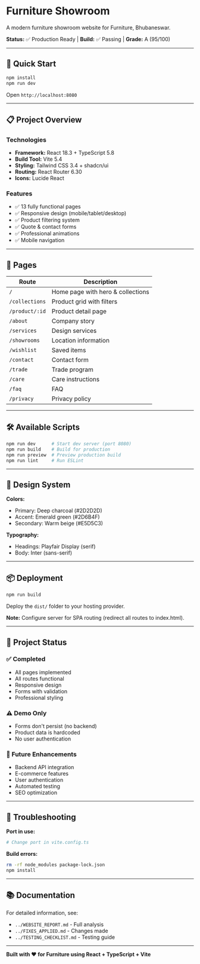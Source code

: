 # Furniture Showroom

A modern furniture showroom website for Furniture, Bhubaneswar.

**Status:** ✅ Production Ready | **Build:** ✅ Passing | **Grade:** A (95/100)

---

## 🚀 Quick Start

```bash
npm install
npm run dev
```

Open `http://localhost:8080`

---

## 📋 Project Overview

### Technologies
- **Framework:** React 18.3 + TypeScript 5.8
- **Build Tool:** Vite 5.4
- **Styling:** Tailwind CSS 3.4 + shadcn/ui
- **Routing:** React Router 6.30
- **Icons:** Lucide React

### Features
- ✅ 13 fully functional pages
- ✅ Responsive design (mobile/tablet/desktop)
- ✅ Product filtering system
- ✅ Quote & contact forms
- ✅ Professional animations
- ✅ Mobile navigation

---

## 📁 Pages

| Route | Description |
|-------|-------------|
| `/` | Home page with hero & collections |
| `/collections` | Product grid with filters |
| `/product/:id` | Product detail page |
| `/about` | Company story |
| `/services` | Design services |
| `/showrooms` | Location information |
| `/wishlist` | Saved items |
| `/contact` | Contact form |
| `/trade` | Trade program |
| `/care` | Care instructions |
| `/faq` | FAQ |
| `/privacy` | Privacy policy |

---

## 🛠️ Available Scripts

```bash
npm run dev      # Start dev server (port 8080)
npm run build    # Build for production
npm run preview  # Preview production build
npm run lint     # Run ESLint
```

---

## 🎨 Design System

**Colors:**
- Primary: Deep charcoal (#2D2D2D)
- Accent: Emerald green (#2D6B4F)
- Secondary: Warm beige (#E5D5C3)

**Typography:**
- Headings: Playfair Display (serif)
- Body: Inter (sans-serif)

---

## 📦 Deployment

```bash
npm run build
```

Deploy the `dist/` folder to your hosting provider.

**Note:** Configure server for SPA routing (redirect all routes to index.html).

---

## 📝 Project Status

### ✅ Completed
- All pages implemented
- All routes functional
- Responsive design
- Forms with validation
- Professional styling

### ⚠️ Demo Only
- Forms don't persist (no backend)
- Product data is hardcoded
- No user authentication

### 🔮 Future Enhancements
- Backend API integration
- E-commerce features
- User authentication
- Automated testing
- SEO optimization

---

## 🐛 Troubleshooting

**Port in use:**
```bash
# Change port in vite.config.ts
```

**Build errors:**
```bash
rm -rf node_modules package-lock.json
npm install
```

---

## 📚 Documentation

For detailed information, see:
- `../WEBSITE_REPORT.md` - Full analysis
- `../FIXES_APPLIED.md` - Changes made
- `../TESTING_CHECKLIST.md` - Testing guide

---

**Built with ❤️ for Furniture using React + TypeScript + Vite**
